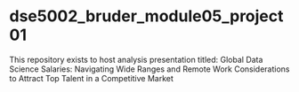 # dse5002_bruder_module05_project01

This repository exists to host analysis presentation titled:
Global Data Science Salaries:   Navigating Wide Ranges and Remote Work Considerations to Attract Top Talent in a Competitive Market
